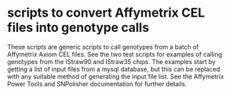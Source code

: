 # scripts to convert Affymetrix CEL files into genotype calls
These scripts are generic scripts to call genotypes from a batch of Affymetrix
Axiom CEL files. See the two test scripts for examples of calling genotypes
from the IStraw90 and IStraw35 chips. The examples start by getting a list of
input files from a mysql database, but this can be replaced with any suitable
method of generating the input file list. See the Affymetrix Power Tools and
SNPolisher documentation for further details.
